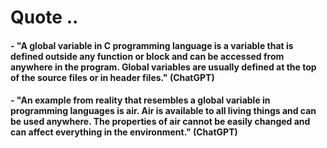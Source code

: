 # Quote ..

#### - "A global variable in C programming language is a variable that is defined outside any function or block and can be accessed from anywhere in the program. Global variables are usually defined at the top of the source files or in header files." (ChatGPT)

#### - "An example from reality that resembles a global variable in programming languages is air. Air is available to all living things and can be used anywhere. The properties of air cannot be easily changed and can affect everything in the environment." (ChatGPT)
